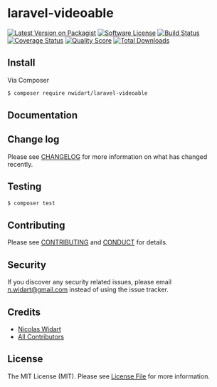 # laravel-videoable

[![Latest Version on Packagist][ico-version]][link-packagist]
[![Software License][ico-license]](LICENSE.md)
[![Build Status][ico-travis]][link-travis]
[![Coverage Status][ico-scrutinizer]][link-scrutinizer]
[![Quality Score][ico-code-quality]][link-code-quality]
[![Total Downloads][ico-downloads]][link-downloads]


## Install

Via Composer

``` bash
$ composer require nwidart/laravel-videoable
```

## Documentation

## Change log

Please see [CHANGELOG](CHANGELOG.md) for more information on what has changed recently.

## Testing

``` bash
$ composer test
```

## Contributing

Please see [CONTRIBUTING](CONTRIBUTING.md) and [CONDUCT](CONDUCT.md) for details.

## Security

If you discover any security related issues, please email n.widart@gmail.com instead of using the issue tracker.

## Credits

- [Nicolas Widart][link-author]
- [All Contributors][link-contributors]

## License

The MIT License (MIT). Please see [License File](LICENSE.md) for more information.

[ico-version]: https://img.shields.io/packagist/v/nwidart/laravel-videoable.svg?style=flat-square
[ico-license]: https://img.shields.io/badge/license-MIT-brightgreen.svg?style=flat-square
[ico-travis]: https://img.shields.io/travis/nwidart/laravel-videoable/master.svg?style=flat-square
[ico-scrutinizer]: https://img.shields.io/scrutinizer/coverage/g/nwidart/laravel-videoable.svg?style=flat-square
[ico-code-quality]: https://img.shields.io/scrutinizer/g/nwidart/laravel-videoable.svg?style=flat-square
[ico-downloads]: https://img.shields.io/packagist/dt/nwidart/laravel-videoable.svg?style=flat-square

[link-packagist]: https://packagist.org/packages/nwidart/laravel-videoable
[link-travis]: https://travis-ci.org/nwidart/laravel-videoable
[link-scrutinizer]: https://scrutinizer-ci.com/g/nwidart/laravel-videoable/code-structure
[link-code-quality]: https://scrutinizer-ci.com/g/nwidart/laravel-videoable
[link-downloads]: https://packagist.org/packages/nwidart/laravel-videoable
[link-author]: https://github.com/nwidart
[link-contributors]: ../../contributors
